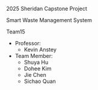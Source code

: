 2025 Sheridan Capstone Project

Smart Waste Management System

Team15

-   Professor:
    -   Kevin Anstey
-   Team Member:
    -   Shuya Hu
    -   Dohee Kim
    -   Jie Chen
    -   Sichao Quan
